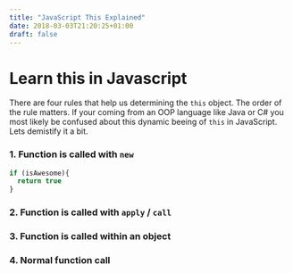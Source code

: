 ```yaml
---
title: "JavaScript This Explained"
date: 2018-03-03T21:20:25+01:00
draft: false
---
```


# Learn this in Javascript

There are four rules that help us determining the `this` object. The order of the rule 
matters. If your coming from an OOP language like Java or C# you most likely be confused
about this dynamic beeing of `this` in JavaScript. Lets demistify it a bit.

### 1. Function is called with `new`
```javascript
if (isAwesome){
  return true
}
```
### 2. Function is called with `apply` / `call`
### 3. Function is called within an object
### 4. Normal function call


